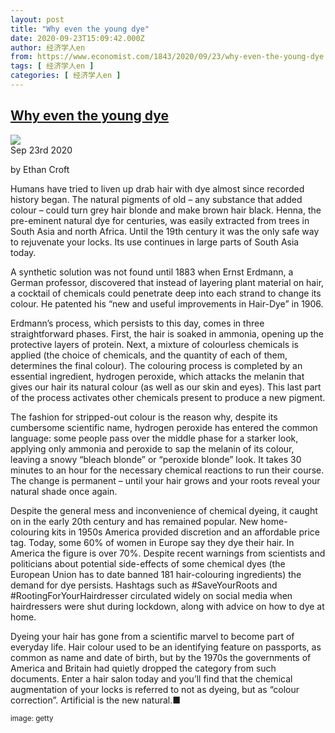 ```yaml
---
layout: post
title: "Why even the young dye"
date: 2020-09-23T15:09:42.000Z
author: 经济学人en
from: https://www.economist.com/1843/2020/09/23/why-even-the-young-dye
tags: [ 经济学人en ]
categories: [ 经济学人en ]
---
```

<!--1600873782000-->
[Why even the young dye](https://www.economist.com/1843/2020/09/23/why-even-the-young-dye)
------

<div>
<img src="https://images.weserv.nl/?url=www.1843magazine.com/sites/default/files/styles/il_manual_crop_16_9/public/HairDye-headerx3000.jpg"/><div></div><aside ><div ><time itemscope="" itemType="http://schema.org/DateTime" dateTime="2020-09-23T11:31:40Z" >Sep 23rd 2020</time><p data-test-id="Article Byline"  itemProp="byline">by Ethan Croft</p></div></aside><p ><span data-caps="initial">H</span>umans have tried to liven up drab hair with dye almost since recorded history began. The natural pigments of old – any substance that added colour – could turn grey hair blonde and make brown hair black. Henna, the pre-eminent natural dye for centuries, was easily extracted from trees in South Asia and north Africa. Until the 19th century it was the only safe way to rejuvenate your locks. Its use continues in large parts of South Asia today.</p><p >A synthetic solution was not found until 1883 when Ernst Erdmann, a German professor, discovered that instead of layering plant material on hair, a cocktail of chemicals could penetrate deep into each strand to change its colour. He patented his “new and useful improvements in Hair-Dye” in 1906.</p><div  id="gpt-ad-slot-1" data-test-id="Inline Ad"></div><p >Erdmann’s process, which persists to this day, comes in three straightforward phases. First, the hair is soaked in ammonia, opening up the protective layers of protein. Next, a mixture of colourless chemicals is applied (the choice of chemicals, and the quantity of each of them, determines the final colour). The colouring process is completed by an essential ingredient, hydrogen peroxide, which attacks the melanin that gives our hair its natural colour (as well as our skin and eyes). This last part of the process activates other chemicals present to produce a new pigment.</p><p >The fashion for stripped-out colour is the reason why, despite its cumbersome scientific name, hydrogen peroxide has entered the common language: some people pass over the middle phase for a starker look, applying only ammonia and peroxide to sap the melanin of its colour, leaving a snowy “bleach blonde” or “peroxide blonde” look. It takes 30 minutes to an hour for the necessary chemical reactions to run their course. The change is permanent – until your hair grows and your roots reveal your natural shade once again.</p><p >Despite the general mess and inconvenience of chemical dyeing, it caught on in the early 20th century and has remained popular. New home-colouring kits in 1950s America provided discretion and an affordable price tag. Today, some 60% of women in Europe say they dye their hair. In America the figure is over 70%. Despite recent warnings from scientists and politicians about potential side-effects of some chemical dyes (the European Union has to date banned 181 hair-colouring ingredients) the demand for dye persists. Hashtags such as #SaveYourRoots and #RootingForYourHairdresser circulated widely on social media when hairdressers were shut during lockdown, along with advice on how to dye at home.</p><p >Dyeing your hair has gone from a scientific marvel to become part of everyday life. Hair colour used to be an identifying feature on passports, as common as name and date of birth, but by the 1970s the governments of America and Britain had quietly dropped the category from such documents. Enter a hair salon today and you’ll find that the chemical augmentation of your locks is referred to not as dyeing, but as “colour correction”. Artificial is the new natural.<span data-ornament="ufinish">■</span></p><p ><small>image: getty</small></p>
</div>
